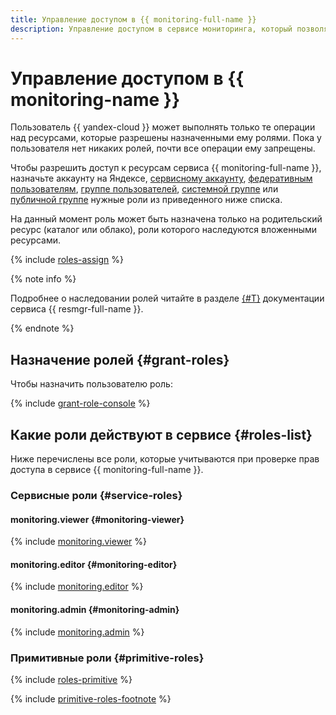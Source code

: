 ```yaml
---
title: Управление доступом в {{ monitoring-full-name }}
description: Управление доступом в сервисе мониторинга, который позволяет собирать и хранить метрики, а также отображать их в виде графиков на дашбордах — {{ monitoring-full-name }}. Чтобы разрешить доступ к ресурсам сервиса {{ monitoring-full-name }}, назначьте пользователю нужные роли из приведенного списка.
---
```


# Управление доступом в {{ monitoring-name }}

Пользователь {{ yandex-cloud }} может выполнять только те операции над ресурсами, которые разрешены назначенными ему ролями. Пока у пользователя нет никаких ролей, почти все операции ему запрещены.

Чтобы разрешить доступ к ресурсам сервиса {{ monitoring-full-name }}, назначьте аккаунту на Яндексе, [сервисному аккаунту](../../iam/concepts/users/service-accounts.md), [федеративным пользователям](../../iam/concepts/federations.md), [группе пользователей](../../organization/operations/manage-groups.md), [системной группе](../../iam/concepts/access-control/system-group.md) или [публичной группе](../../iam/concepts/access-control/public-group.md) нужные роли из приведенного ниже списка. 

На данный момент роль может быть назначена только на родительский ресурс (каталог или облако), роли которого наследуются вложенными ресурсами.

{% include [roles-assign](../../_includes/iam/roles-assign.md) %}

{% note info %}

Подробнее о наследовании ролей читайте в разделе [{#T}](../../resource-manager/concepts/resources-hierarchy.md#access-rights-inheritance) документации сервиса {{ resmgr-full-name }}.

{% endnote %}

## Назначение ролей {#grant-roles}

Чтобы назначить пользователю роль:

{% include [grant-role-console](../../_includes/grant-role-console.md) %}

## Какие роли действуют в сервисе {#roles-list}

Ниже перечислены все роли, которые учитываются при проверке прав доступа в сервисе {{ monitoring-full-name }}.

### Сервисные роли {#service-roles}

#### monitoring.viewer {#monitoring-viewer}

{% include [monitoring.viewer](../../_roles/monitoring/viewer.md) %}

#### monitoring.editor {#monitoring-editor}

{% include [monitoring.editor](../../_roles/monitoring/editor.md) %}

#### monitoring.admin {#monitoring-admin}

{% include [monitoring.admin](../../_roles/monitoring/admin.md) %}

### Примитивные роли {#primitive-roles}

{% include [roles-primitive](../../_includes/roles-primitive.md) %}

{% include [primitive-roles-footnote](../../_includes/primitive-roles-footnote.md) %}